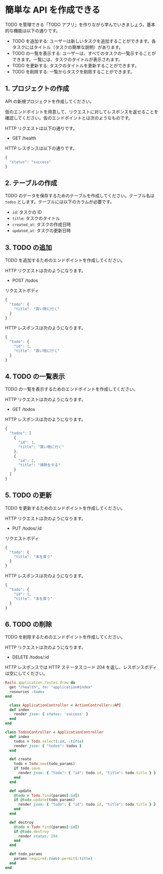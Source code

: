 # 簡単な API を作成できる

TODO を管理できる「TODO アプリ」を作りながら学んでいきましょう。基本的な機能は以下の通りです。

- TODO を追加する: ユーザーは新しいタスクを追加することができます。各タスクにはタイトル（タスクの簡単な説明）があります。
- TODO の一覧を表示する: ユーザーは、すべてのタスクの一覧示することができます。一覧には、タスクのタイトルが表示されます。
- TODO を更新する: タスクのタイトルを更新することができます。
- TODO を削除する: 一覧からタスクを削除することができます。

## 1. プロジェクトの作成

API の新規プロジェクトを作成してください。

仮のエンドポイントを用意して、リクエストに対してレスポンスを返せることを確認してください。仮のエンドポイントとは次のようなものです。

HTTP リクエストは以下の通りです。

- GET /health

HTTP レスポンスは以下の通りです。

```js
{
  "status": "success"
}
```

## 2. テーブルの作成

TODO のデータを保存するためのテーブルを作成してください。テーブル名は `todos` とします。テーブルには以下のカラムが必要です。

- `id`: タスクの ID
- `title`: タスクのタイトル
- `created_at`: タスクの作成日時
- `updated_at`: タスクの更新日時

## 3. TODO の追加

TODO を追加するためのエンドポイントを作成してください。

HTTP リクエストは次のようになります。

- POST /todos

リクエストボディ

```js
{
  "todo": {
    "title": "買い物に行く"
  }
}
```

HTTP レスポンスは次のようになります。

```js
{
  "todo": {
    "id": 1,
    "title": "買い物に行く"
  }
}
```

## 4. TODO の一覧表示

TODO の一覧を表示するためのエンドポイントを作成してください。

HTTP リクエストは次のようになります。

- GET /todos

HTTP レスポンスは次のようになります。

```js
{
  "todos": [
    {
      "id": 1,
      "title": "買い物に行く"
    },
    {
      "id": 2,
      "title": "掃除をする"
    }
  ]
}
```

## 5. TODO の更新

TODO を更新するためのエンドポイントを作成してください。

HTTP リクエストは次のようになります。

- PUT /todos/:id

リクエストボディ

```js
{
  "todo": {
    "title": "本を買う"
  }
}
```

HTTP レスポンスは次のようになります。

```js
{
  "todo": {
    "id": 1,
    "title": "本を買う"
  }
}
```

## 6. TODO の削除

TODO を削除するためのエンドポイントを作成してください。

HTTP リクエストは次のようになります。

- DELETE /todos/:id

HTTP レスポンスでは HTTP ステータスコード 204 を返し、レスポンスボディは空にしてください。

```ruby:routes.rb
Rails.application.routes.draw do
  get "/health", to: "application#index"
  resources :todos
end
```

```ruby:application_controller.rb
  class ApplicationController < ActionController::API
  def index
    render json: { status: 'success' }
  end
end
```

```ruby:todos_controller.rb
class TodosController < ApplicationController
  def index
    todos = Todo.select(:id, :title)
    render json: { "todos": todos }
  end

  def create
    todo = Todo.new(todo_params)
    if todo.save
      render json: { "todo": { "id": todo.id, "title": todo.title } }
    end
  end

  def update
    @todo = Todo.find(params[:id])
    if @todo.update(todo_params)
      render json: { "todo": { "id": todo.id, "title": todo.title } }
    end
  end

  def destroy
    @todo = Todo.find(params[:id])
    if @todo.destroy
      render status: 204
    end
  end

  def todo_params
    params.require(:todo).permit(:title)
  end
end
```